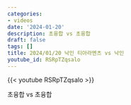 ```yaml
---
categories:
- videos
date: '2024-01-20'
description: 초융합 vs 초융합
draft: false
tags: []
title: 2024/01/20 낙인 티아라멘츠 vs 낙인
youtube_id: RSRpTZqsalo
---
```



{{< youtube RSRpTZqsalo >}}

초융합 vs 초융합